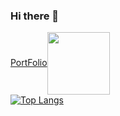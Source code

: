 ### Hi there 👋

<!--
**AKASH-L-M/AKASH-L-M** is a ✨ _special_ ✨ repository because its `README.md` (this file) appears on your GitHub profile.

Here are some ideas to get you started:

- 🔭 I’m currently working on ...
- 🌱 I’m currently learning ...
- 👯 I’m looking to collaborate on ...
- 🤔 I’m looking for help with ...
- 💬 Ask me about ...
- 📫 How to reach me: ...
- 😄 Pronouns: ...
- ⚡ Fun fact: ...
-->
<a href="URL_REDIRECT" target="blank">PortFolio<img align="center" src="URL_TO_YOUR_IMAGE" height="100" /></a><br>
[![Top Langs](https://github-readme-stats.vercel.app/api/top-langs/?username=akash-l-m&layout=compact)](https://github.com/anuraghazra/github-readme-stats)
